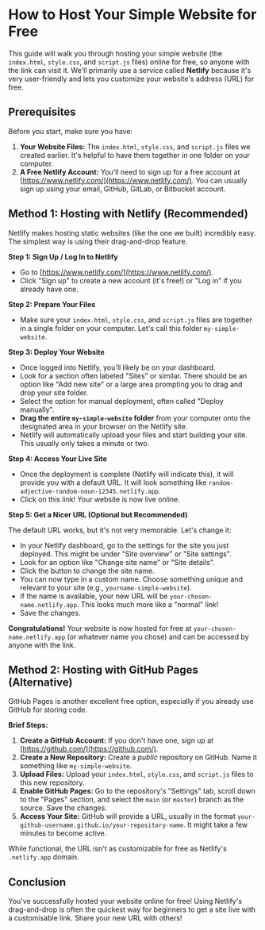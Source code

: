 # How to Host Your Simple Website for Free

This guide will walk you through hosting your simple website (the `index.html`, `style.css`, and `script.js` files) online for free, so anyone with the link can visit it. We'll primarily use a service called **Netlify** because it's very user-friendly and lets you customize your website's address (URL) for free.

## Prerequisites

Before you start, make sure you have:

1.  **Your Website Files:** The `index.html`, `style.css`, and `script.js` files we created earlier. It's helpful to have them together in one folder on your computer.
2.  **A Free Netlify Account:** You'll need to sign up for a free account at [https://www.netlify.com/](https://www.netlify.com/). You can usually sign up using your email, GitHub, GitLab, or Bitbucket account.

## Method 1: Hosting with Netlify (Recommended)

Netlify makes hosting static websites (like the one we built) incredibly easy. The simplest way is using their drag-and-drop feature.

**Step 1: Sign Up / Log In to Netlify**

- Go to [https://www.netlify.com/](https://www.netlify.com/).
- Click "Sign up" to create a new account (it's free!) or "Log in" if you already have one.

**Step 2: Prepare Your Files**

- Make sure your `index.html`, `style.css`, and `script.js` files are together in a single folder on your computer. Let's call this folder `my-simple-website`.

**Step 3: Deploy Your Website**

- Once logged into Netlify, you'll likely be on your dashboard.
- Look for a section often labeled "Sites" or similar. There should be an option like "Add new site" or a large area prompting you to drag and drop your site folder.
- Select the option for manual deployment, often called "Deploy manually".
- **Drag the entire `my-simple-website` folder** from your computer onto the designated area in your browser on the Netlify site.
- Netlify will automatically upload your files and start building your site. This usually only takes a minute or two.

**Step 4: Access Your Live Site**

- Once the deployment is complete (Netlify will indicate this), it will provide you with a default URL. It will look something like `random-adjective-random-noun-12345.netlify.app`.
- Click on this link! Your website is now live online.

**Step 5: Get a Nicer URL (Optional but Recommended)**

The default URL works, but it's not very memorable. Let's change it:

- In your Netlify dashboard, go to the settings for the site you just deployed. This might be under "Site overview" or "Site settings".
- Look for an option like "Change site name" or "Site details".
- Click the button to change the site name.
- You can now type in a custom name. Choose something unique and relevant to your site (e.g., `yourname-simple-website`).
- If the name is available, your new URL will be `your-chosen-name.netlify.app`. This looks much more like a "normal" link!
- Save the changes.

**Congratulations!** Your website is now hosted for free at `your-chosen-name.netlify.app` (or whatever name you chose) and can be accessed by anyone with the link.

## Method 2: Hosting with GitHub Pages (Alternative)

GitHub Pages is another excellent free option, especially if you already use GitHub for storing code.

**Brief Steps:**

1.  **Create a GitHub Account:** If you don't have one, sign up at [https://github.com/](https://github.com/).
2.  **Create a New Repository:** Create a _public_ repository on GitHub. Name it something like `my-simple-website`.
3.  **Upload Files:** Upload your `index.html`, `style.css`, and `script.js` files to this new repository.
4.  **Enable GitHub Pages:** Go to the repository's "Settings" tab, scroll down to the "Pages" section, and select the `main` (or `master`) branch as the source. Save the changes.
5.  **Access Your Site:** GitHub will provide a URL, usually in the format `your-github-username.github.io/your-repository-name`. It might take a few minutes to become active.

While functional, the URL isn't as customizable for free as Netlify's `.netlify.app` domain.

## Conclusion

You've successfully hosted your website online for free! Using Netlify's drag-and-drop is often the quickest way for beginners to get a site live with a customisable link. Share your new URL with others!
